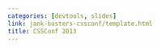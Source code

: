```yaml
---
categories: [devtools, slides]
link: jank-busters-cssconf/template.html
title: CSSConf 2013
---
```

